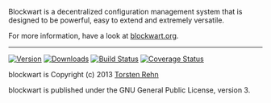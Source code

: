 Blockwart is a decentralized configuration management system that is designed to be powerful, easy to extend and extremely versatile.

For more information, have a look at [blockwart.org](http://blockwart.org/ "blockwart website").

------------------------------------------------------------------------

[![Version](https://pypip.in/v/blockwart/badge.png)](https://crate.io/package/blockwart) [![Downloads](https://pypip.in/d/blockwart/badge.png)](https://crate.io/package/blockwart) [![Build Status](https://travis-ci.org/trehn/blockwart.png)](https://travis-ci.org/trehn/blockwart) [![Coverage Status](https://coveralls.io/repos/trehn/blockwart/badge.png?branch=master)](https://coveralls.io/r/trehn/blockwart?branch=master)

blockwart is Copyright (c) 2013 [Torsten Rehn](mailto:trehn@blockwart.org)

blockwart is published under the GNU General Public License, version 3.
